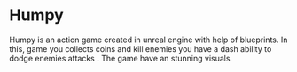 # Humpy
Humpy is an action game created in unreal engine with help of blueprints. In this, game you collects coins and kill enemies you have a dash ability to dodge enemies attacks .
The game have an stunning visuals 
